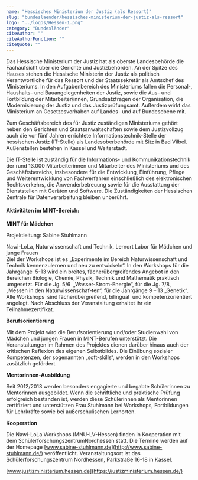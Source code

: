 ```yaml
---
name: "Hessisches Ministerium der Justiz (als Ressort)"
slug: "bundeslaender/hessisches-ministerium-der-justiz-als-ressort"
logo: "../logos/Hessen-1.png"
category: "Bundesländer"
citeAuthor: ""
citeAuthorFunction: ""
citeQuote: ""
---
```


Das Hessische Ministerium der Justiz hat als oberste Landesbehörde die Fachaufsicht über die Gerichte und Justizbehörden. An der Spitze des Hauses stehen die Hessische Ministerin der Justiz als politisch Verantwortliche für das Ressort und der Staatssekretär als Amtschef des Ministeriums. In den Aufgabenbereich des Ministeriums fallen die Personal-, Haushalts- und Bauangelegenheiten der Justiz, sowie die Aus- und Fortbildung der Mitarbeiter/innen, Grundsatzfragen der Organisation, die Modernisierung der Justiz und das Justizprüfungsamt. Außerdem wirkt das Ministerium an Gesetzesvorhaben auf Landes- und auf Bundesebene mit.

Zum Geschäftsbereich des für Justiz zuständigen Ministeriums gehört neben den Gerichten und Staatsanwaltschaften sowie dem Justizvollzug auch die vor fünf Jahren errichtete Informationstechnik-Stelle der hessischen Justiz (IT-Stelle) als Landesoberbehörde mit Sitz in Bad Vilbel. Außenstellen bestehen in Kassel und Weiterstadt.

Die IT-Stelle ist zuständig für die Informations- und Kommunikationstechnik der rund 13.000 Mitarbeiterinnen und Mitarbeiter des Ministeriums und des Geschäftsbereichs, insbesondere für die Entwicklung, Einführung, Pflege und Weiterentwicklung von Fachverfahren einschließlich des elektronischen Rechtsverkehrs, die Anwenderbetreuung sowie für die Ausstattung der Dienststellen mit Geräten und Software. Die Zuständigkeiten der Hessischen Zentrale für Datenverarbeitung bleiben unberührt.

#### Aktivitäten im MINT-Bereich:

**MINT für Mädchen**

Projektleitung: Sabine Stuhlmann

Nawi-LoLa, Naturwissenschaft und Technik, Lernort Labor für Mädchen und junge Frauen  
Ziel der Workshops ist es „Experimente im Bereich Naturwissenschaft und Technik kennenzulernen und neu zu entwickeln“. In den Workshops für die Jahrgänge  5-13 wird ein breites, fächerübergreifendes Angebot in den Bereichen Biologie, Chemie, Physik, Technik und Mathematik praktisch umgesetzt. Für die Jg. 5/6  „Wasser-Strom-Energie“, für die Jg. 7/8,  „Messen in den Naturwissenschaf-ten“, für die Jahrgänge 9 – 13 „Genetik“. Alle Workshops  sind fächerübergreifend, bilingual  und kompetenzorientiert angelegt. Nach Abschluss der Veranstaltung erhaltet ihr ein Teilnahmezertifikat.

**Berufsorientierung**

Mit dem Projekt wird die Berufsorientierung und/oder Studienwahl von Mädchen und jungen Frauen in MINT-Berufen unterstützt. Die Veranstaltungen im Rahmen des Projektes dienen darüber hinaus auch der kritischen Reflexion des eigenen Selbstbildes. Die Einübung sozialer Kompetenzen, der sogenannten „soft-skills“, werden in den Workshops zusätzlich gefördert.

**Mentorinnen-Ausbildung**

Seit 2012/2013 werden besonders engagierte und begabte Schülerinnen zu Mentorinnen ausgebildet. Wenn die schriftliche und praktische Prüfung erfolgreich bestanden ist, werden diese Schülerinnen als Mentorinnen zertifiziert und unterstützen Frau Stuhlmann bei Workshops, Fortbildungen für Lehrkräfte sowie bei außerschulischen Lernorten.

**Kooperation**

Die Nawi-LoLa Workshops (MNU-LV-Hessen) finden in Kooperation mit dem SchülerforschungszentrumNordhessen statt. Die Termine werden auf der Homepage [www.sabine-stuhlmann.de](http://www.sabine-stuhlmann.de/) veröffentlicht. Veranstaltungsort ist das Schülerforschungszentrum Nordhessen, Parkstraße 16-18 in Kassel.

[www.justizministerium.hessen.de](https://justizministerium.hessen.de/)
